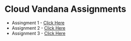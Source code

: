 # Cloud Vandana Assignments

* Assingment 1 - [Click Here](https://shadowbeast7.github.io/cloud-vandana-assignments/Assignment_1/)
* Assignment 2 - [Click Here](https://shadowbeast7.github.io/cloud-vandana-assignments/Assignment_2/)
* Assignment 3 - [Click Here](https://github.com/shadowbeast7/cloud-vandana-assignments/blob/master/Assignment_3.java)